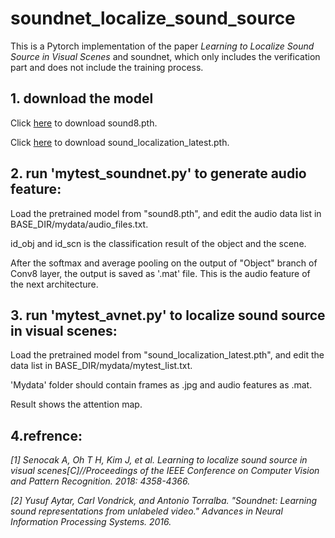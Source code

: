 # soundnet_localize_sound_source
This is a Pytorch implementation of the paper *Learning to Localize Sound Source in Visual Scenes* and soundnet, which only includes the verification part and does not include the training process.

## 1. download the model
Click [here](https://drive.google.com/file/d/1-PhHutIYV9Oi2DhDZL2h1Myu84oGLI81/view) to download sound8.pth.


Click [here](https://drive.google.com/file/d/1JMD-LjHbfZ_yUy-l6tjbI46yYQfH8oS4/view) to download sound_localization_latest.pth.


## 2. run 'mytest_soundnet.py' to generate audio feature:
Load the pretrained model from "sound8.pth", and edit the audio data list in BASE_DIR/mydata/audio_files.txt. 

id_obj and id_scn is the classification result of the object and the scene.

After the softmax and average pooling on the output of "Object" branch of Conv8 layer, the output is saved as '.mat' file. This is the audio feature of the next architecture.

## 3. run 'mytest_avnet.py' to localize sound source in visual scenes:
Load the pretrained model from "sound_localization_latest.pth", and edit the data list in BASE_DIR/mydata/mytest_list.txt. 

'Mydata' folder should contain frames as .jpg and audio features as .mat.

Result shows the attention map.

## 4.refrence: 
*\[1\] Senocak A, Oh T H, Kim J, et al. Learning to localize sound source in visual scenes[C]//Proceedings of the IEEE Conference on Computer Vision and Pattern Recognition. 2018: 4358-4366.*

*\[2\] Yusuf Aytar, Carl Vondrick, and Antonio Torralba. "Soundnet: Learning sound representations from unlabeled video." Advances in Neural Information Processing Systems. 2016.*
